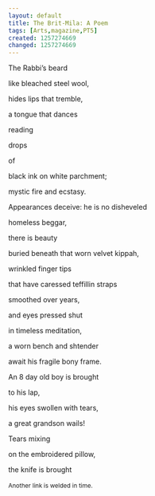 ```yaml
---
layout: default
title: The Brit-Mila: A Poem
tags: [Arts,magazine,PT5]
created: 1257274669
changed: 1257274669
---
```

<p><span class="Apple-style-span" style="font-size: 12px; line-height: 16px; ">
<p style="margin-top: 0px; margin-right: 0px; margin-bottom: 1em; margin-left: 0px; ">The Rabbi&rsquo;s beard</p>
<p style="margin-top: 0px; margin-right: 0px; margin-bottom: 1em; margin-left: 0px; ">like bleached steel wool,</p>
<p style="margin-top: 0px; margin-right: 0px; margin-bottom: 1em; margin-left: 0px; ">hides lips that tremble,</p>
<p style="margin-top: 0px; margin-right: 0px; margin-bottom: 1em; margin-left: 0px; ">a tongue that dances</p>
<p style="margin-top: 0px; margin-right: 0px; margin-bottom: 1em; margin-left: 0px; ">reading</p>
<p style="margin-top: 0px; margin-right: 0px; margin-bottom: 1em; margin-left: 0px; ">drops</p>
<p style="margin-top: 0px; margin-right: 0px; margin-bottom: 1em; margin-left: 0px; ">of</p>
<p style="margin-top: 0px; margin-right: 0px; margin-bottom: 1em; margin-left: 0px; ">black ink on white parchment;</p>
<p style="margin-top: 0px; margin-right: 0px; margin-bottom: 1em; margin-left: 0px; ">mystic fire and ecstasy.</p>
<p style="margin-top: 0px; margin-right: 0px; margin-bottom: 1em; margin-left: 0px; ">Appearances deceive: he is no disheveled</p>
<p style="margin-top: 0px; margin-right: 0px; margin-bottom: 1em; margin-left: 0px; ">homeless beggar,</p>
<p style="margin-top: 0px; margin-right: 0px; margin-bottom: 1em; margin-left: 0px; ">there is beauty</p>
<p style="margin-top: 0px; margin-right: 0px; margin-bottom: 1em; margin-left: 0px; ">buried beneath that worn velvet kippah,</p>
<p style="margin-top: 0px; margin-right: 0px; margin-bottom: 1em; margin-left: 0px; ">wrinkled finger tips</p>
<p style="margin-top: 0px; margin-right: 0px; margin-bottom: 1em; margin-left: 0px; ">that have caressed teffillin straps</p>
<p style="margin-top: 0px; margin-right: 0px; margin-bottom: 1em; margin-left: 0px; ">smoothed over years,</p>
<p style="margin-top: 0px; margin-right: 0px; margin-bottom: 1em; margin-left: 0px; ">and eyes pressed shut</p>
<p style="margin-top: 0px; margin-right: 0px; margin-bottom: 1em; margin-left: 0px; ">in timeless meditation,</p>
<p style="margin-top: 0px; margin-right: 0px; margin-bottom: 1em; margin-left: 0px; ">a worn bench and shtender</p>
<p style="margin-top: 0px; margin-right: 0px; margin-bottom: 1em; margin-left: 0px; ">await his fragile bony frame.</p>
<p style="margin-top: 0px; margin-right: 0px; margin-bottom: 1em; margin-left: 0px; ">An 8 day old boy is brought</p>
<p style="margin-top: 0px; margin-right: 0px; margin-bottom: 1em; margin-left: 0px; ">to his lap,</p>
<p style="margin-top: 0px; margin-right: 0px; margin-bottom: 1em; margin-left: 0px; ">his eyes swollen with tears,</p>
<p style="margin-top: 0px; margin-right: 0px; margin-bottom: 1em; margin-left: 0px; ">a great grandson wails!</p>
<p style="margin-top: 0px; margin-right: 0px; margin-bottom: 1em; margin-left: 0px; ">Tears mixing</p>
<p style="margin-top: 0px; margin-right: 0px; margin-bottom: 1em; margin-left: 0px; ">on the embroidered pillow,</p>
<p style="margin-top: 0px; margin-right: 0px; margin-bottom: 1em; margin-left: 0px; ">the knife is brought</p>
</span></p>
<p><span class="Apple-style-span" style="font-size: 12px; line-height: 16px; ">Another link is welded in time.</span>&nbsp;</p>